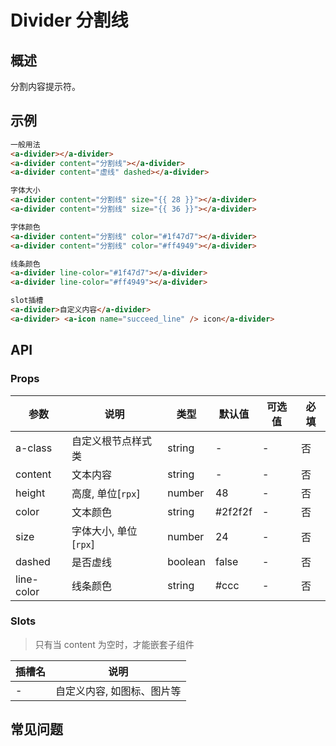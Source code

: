 # Divider 分割线

## 概述

分割内容提示符。

## 示例

```html
一般用法
<a-divider></a-divider>
<a-divider content="分割线"></a-divider>
<a-divider content="虚线" dashed></a-divider>

字体大小
<a-divider content="分割线" size="{{ 28 }}"></a-divider>
<a-divider content="分割线" size="{{ 36 }}"></a-divider>

字体颜色
<a-divider content="分割线" color="#1f47d7"></a-divider>
<a-divider content="分割线" color="#ff4949"></a-divider>

线条颜色
<a-divider line-color="#1f47d7"></a-divider>
<a-divider line-color="#ff4949"></a-divider>

slot插槽
<a-divider>自定义内容</a-divider>
<a-divider> <a-icon name="succeed_line" /> icon</a-divider>
```

## API

### Props

| 参数       | 说明                  | 类型    | 默认值  | 可选值 | 必填 |
| ---------- | --------------------- | ------- | ------- | ------ | ---- |
| a-class    | 自定义根节点样式类    | string  | -       | -      | 否   |
| content    | 文本内容              | string  | -       | -      | 否   |
| height     | 高度, 单位[`rpx`]     | number  | 48      | -      | 否   |
| color      | 文本颜色              | string  | #2f2f2f | -      | 否   |
| size       | 字体大小, 单位[`rpx`] | number  | 24      | -      | 否   |
| dashed     | 是否虚线              | boolean | false   | -      | 否   |
| line-color | 线条颜色              | string  | #ccc    | -      | 否   |

### Slots

> 只有当 content 为空时，才能嵌套子组件

| 插槽名 | 说明                       |
| ------ | -------------------------- |
| -      | 自定义内容, 如图标、图片等 |

## 常见问题
